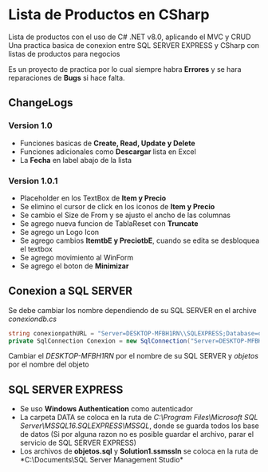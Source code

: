 # Lista de Productos en CSharp 
Lista de productos con el uso de C# .NET v8.0, aplicando el MVC y CRUD
Una practica basica de conexion entre SQL SERVER EXPRESS y CSharp con listas de productos para negocios

Es un proyecto de practica por lo cual siempre habra **Errores** y se hara reparaciones de **Bugs** si hace falta.

## ChangeLogs
### Version 1.0

- Funciones basicas de **Create, Read, Update y Delete**
- Funciones adicionales como **Descargar** lista en Excel
- La **Fecha** en label abajo de la lista

### Version 1.0.1

- Placeholder en los TextBox de **Item y Precio**
- Se elimino el cursor de click en los iconos de **Item y Precio** 
- Se cambio el Size de From y se ajusto el ancho de las columnas
- Se agrego nueva funcion de TablaReset con **Truncate**
- Se agrego un Logo Icon
- Se agrego cambios **ItemtbE y PreciotbE**, cuando se edita se desbloquea el textbox
- Se agrego movimiento al WinForm
- Se agrego el boton de **Minimizar**

## Conexion a SQL SERVER

Se debe cambiar los nombre dependiendo de su SQL SERVER en el archive
*conexiondb.cs*

```csharp
string conexionpathURL = "Server=DESKTOP-MFBH1RN\\SQLEXPRESS;Database=objetos;Trusted_Connection=True;" + "TrustServerCertificate=true";
private SqlConnection Conexion = new SqlConnection("Server=DESKTOP-MFBH1RN\\SQLEXPRESS;Database=objetos;Trusted_Connection=True;" + "TrustServerCertificate=true");
```

Cambiar el *DESKTOP-MFBH1RN* por el nombre de su SQL SERVER y *objetos* por el nombre del objeto

## SQL SERVER EXPRESS

- Se uso **Windows Authentication** como autenticador
- La carpeta DATA se coloca en la ruta de *C:\Program Files\Microsoft SQL Server\MSSQL16.SQLEXPRESS\MSSQL*, donde se guarda todos los base de datos (Si por alguna razon no es posible guardar el archivo, parar el servicio de SQL SERVER EXPRESS)
- Los archivos de **objetos.sql** y **Solution1.ssmssln** se coloca en la ruta de *C:\Documents\SQL Server Management Studio\* 
